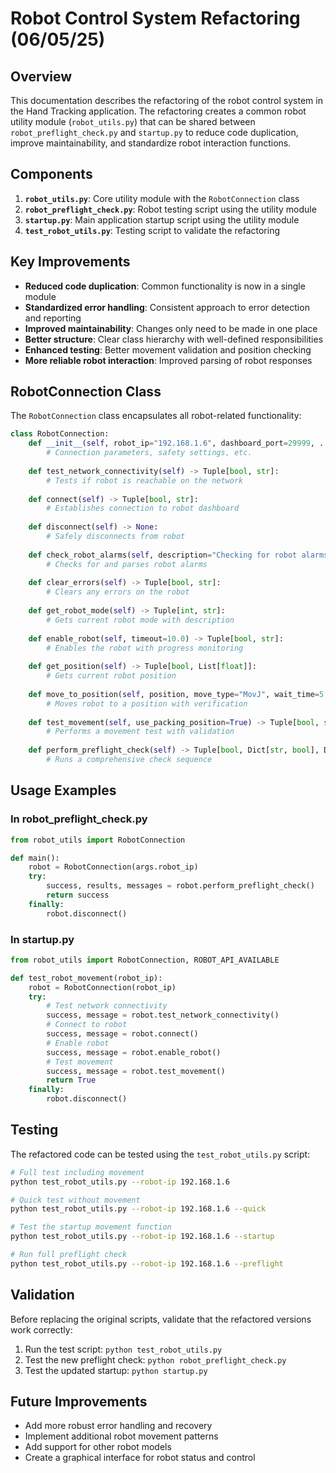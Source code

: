 # Robot Control System Refactoring (06/05/25)

## Overview

This documentation describes the refactoring of the robot control system in the Hand Tracking application. The refactoring creates a common robot utility module (`robot_utils.py`) that can be shared between `robot_preflight_check.py` and `startup.py` to reduce code duplication, improve maintainability, and standardize robot interaction functions.

## Components

1. **`robot_utils.py`**: Core utility module with the `RobotConnection` class
2. **`robot_preflight_check.py`**: Robot testing script using the utility module
3. **`startup.py`**: Main application startup script using the utility module
4. **`test_robot_utils.py`**: Testing script to validate the refactoring

## Key Improvements

- **Reduced code duplication**: Common functionality is now in a single module
- **Standardized error handling**: Consistent approach to error detection and reporting
- **Improved maintainability**: Changes only need to be made in one place
- **Better structure**: Clear class hierarchy with well-defined responsibilities
- **Enhanced testing**: Better movement validation and position checking
- **More reliable robot interaction**: Improved parsing of robot responses

## RobotConnection Class

The `RobotConnection` class encapsulates all robot-related functionality:

```python
class RobotConnection:
    def __init__(self, robot_ip="192.168.1.6", dashboard_port=29999, ...):
        # Connection parameters, safety settings, etc.
    
    def test_network_connectivity(self) -> Tuple[bool, str]:
        # Tests if robot is reachable on the network
    
    def connect(self) -> Tuple[bool, str]:
        # Establishes connection to robot dashboard
    
    def disconnect(self) -> None:
        # Safely disconnects from robot
    
    def check_robot_alarms(self, description="Checking for robot alarms") -> Tuple[bool, List[str]]:
        # Checks for and parses robot alarms
    
    def clear_errors(self) -> Tuple[bool, str]:
        # Clears any errors on the robot
    
    def get_robot_mode(self) -> Tuple[int, str]:
        # Gets current robot mode with description
    
    def enable_robot(self, timeout=10.0) -> Tuple[bool, str]:
        # Enables the robot with progress monitoring
    
    def get_position(self) -> Tuple[bool, List[float]]:
        # Gets current robot position
    
    def move_to_position(self, position, move_type="MovJ", wait_time=5.0) -> Tuple[bool, str]:
        # Moves robot to a position with verification
    
    def test_movement(self, use_packing_position=True) -> Tuple[bool, str]:
        # Performs a movement test with validation
    
    def perform_preflight_check(self) -> Tuple[bool, Dict[str, bool], Dict[str, str]]:
        # Runs a comprehensive check sequence
```

## Usage Examples

### In robot_preflight_check.py

```python
from robot_utils import RobotConnection

def main():
    robot = RobotConnection(args.robot_ip)
    try:
        success, results, messages = robot.perform_preflight_check()
        return success
    finally:
        robot.disconnect()
```

### In startup.py

```python
from robot_utils import RobotConnection, ROBOT_API_AVAILABLE

def test_robot_movement(robot_ip):
    robot = RobotConnection(robot_ip)
    try:
        # Test network connectivity
        success, message = robot.test_network_connectivity()
        # Connect to robot
        success, message = robot.connect()
        # Enable robot
        success, message = robot.enable_robot()
        # Test movement
        success, message = robot.test_movement()
        return True
    finally:
        robot.disconnect()
```

## Testing

The refactored code can be tested using the `test_robot_utils.py` script:

```bash
# Full test including movement
python test_robot_utils.py --robot-ip 192.168.1.6

# Quick test without movement
python test_robot_utils.py --robot-ip 192.168.1.6 --quick

# Test the startup movement function
python test_robot_utils.py --robot-ip 192.168.1.6 --startup

# Run full preflight check
python test_robot_utils.py --robot-ip 192.168.1.6 --preflight
```

## Validation

Before replacing the original scripts, validate that the refactored versions work correctly:

1. Run the test script: `python test_robot_utils.py`
2. Test the new preflight check: `python robot_preflight_check.py`
3. Test the updated startup: `python startup.py`

## Future Improvements

- Add more robust error handling and recovery
- Implement additional robot movement patterns
- Add support for other robot models
- Create a graphical interface for robot status and control
